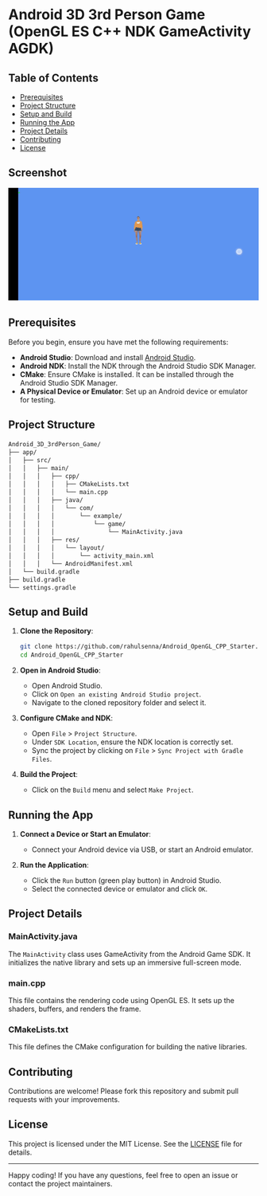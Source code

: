 # Android 3D 3rd Person Game  (OpenGL ES C++ NDK GameActivity AGDK)


## Table of Contents
- [Prerequisites](#prerequisites)
- [Project Structure](#project-structure)
- [Setup and Build](#setup-and-build)
- [Running the App](#running-the-app)
- [Project Details](#project-details)
- [Contributing](#contributing)
- [License](#license)

## Screenshot
![ScreenShot1.jpg](docs%2FScreenhots%2FSimpleCameraMovement.gif)

## Prerequisites

Before you begin, ensure you have met the following requirements:
- **Android Studio**: Download and install [Android Studio](https://developer.android.com/studio).
- **Android NDK**: Install the NDK through the Android Studio SDK Manager.
- **CMake**: Ensure CMake is installed. It can be installed through the Android Studio SDK Manager.
- **A Physical Device or Emulator**: Set up an Android device or emulator for testing.

## Project Structure

```
Android_3D_3rdPerson_Game/
├── app/
│   ├── src/
│   │   ├── main/
│   │   │   ├── cpp/
│   │   │   │   ├── CMakeLists.txt
│   │   │   │   └── main.cpp
│   │   │   ├── java/
│   │   │   │   └── com/
│   │   │   │       └── example/
│   │   │   │           └── game/
│   │   │   │               └── MainActivity.java
│   │   │   ├── res/
│   │   │   │   └── layout/
│   │   │   │       └── activity_main.xml
│   │   │   └── AndroidManifest.xml
│   └── build.gradle
├── build.gradle
└── settings.gradle
```

## Setup and Build

1. **Clone the Repository**:
   ```bash
   git clone https://github.com/rahulsenna/Android_OpenGL_CPP_Starter.git
   cd Android_OpenGL_CPP_Starter
   ```

2. **Open in Android Studio**:
    - Open Android Studio.
    - Click on `Open an existing Android Studio project`.
    - Navigate to the cloned repository folder and select it.

3. **Configure CMake and NDK**:
    - Open `File` > `Project Structure`.
    - Under `SDK Location`, ensure the NDK location is correctly set.
    - Sync the project by clicking on `File` > `Sync Project with Gradle Files`.

4. **Build the Project**:
    - Click on the `Build` menu and select `Make Project`.

## Running the App

1. **Connect a Device or Start an Emulator**:
    - Connect your Android device via USB, or start an Android emulator.

2. **Run the Application**:
    - Click the `Run` button (green play button) in Android Studio.
    - Select the connected device or emulator and click `OK`.

## Project Details

### MainActivity.java

The `MainActivity` class uses GameActivity from the Android Game SDK. It initializes the native library and sets up an immersive full-screen mode.

### main.cpp

This file contains the rendering code using OpenGL ES. It sets up the shaders, buffers, and renders the frame.

### CMakeLists.txt

This file defines the CMake configuration for building the native libraries.

## Contributing

Contributions are welcome! Please fork this repository and submit pull requests with your improvements.


## License

This project is licensed under the MIT License. See the [LICENSE](LICENSE) file for details.

---

Happy coding! If you have any questions, feel free to open an issue or contact the project maintainers.